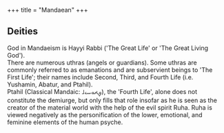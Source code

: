 +++
title = "Mandaean"
+++

## Deities
God in Mandaeism is Hayyi Rabbi ('The Great Life' or 'The Great Living God').  
There are numerous uthras (angels or guardians). Some uthras are commonly referred to as emanations and are subservient beings to 'The First Life'; their names include Second, Third, and Fourth Life (i.e. Yushamin, Abatur, and Ptahil).  
Ptahil (Classical Mandaic: ࡐࡕࡀࡄࡉࡋ), the 'Fourth Life', alone does not constitute the demiurge, but only fills that role insofar as he is seen as the creator of the material world with the help of the evil spirit Ruha. Ruha is viewed negatively as the personification of the lower, emotional, and feminine elements of the human psyche.

